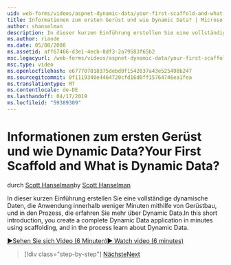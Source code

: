 ```yaml
---
uid: web-forms/videos/aspnet-dynamic-data/your-first-scaffold-and-what-is-dynamic-data
title: Informationen zum ersten Gerüst und wie Dynamic Data? | Microsoft-Dokumentation
author: shanselman
description: In dieser kurzen Einführung erstellen Sie eine vollständige dynamische Daten, die Anwendung innerhalb weniger Minuten mithilfe von Gerüstbau, und in den Prozess, die erfahren Sie mehr über Dynamic Data.
ms.author: riande
ms.date: 05/08/2008
ms.assetid: aff67466-d3e1-4ecb-8df3-2a79583f65b2
msc.legacyurl: /web-forms/videos/aspnet-dynamic-data/your-first-scaffold-and-what-is-dynamic-data
msc.type: video
ms.openlocfilehash: e677707018375debd0f1542037a43e525498b247
ms.sourcegitcommit: 0f1119340e4464720cfd16d0ff15764746ea1fea
ms.translationtype: MT
ms.contentlocale: de-DE
ms.lasthandoff: 04/17/2019
ms.locfileid: "59389309"
---
```

# <a name="your-first-scaffold-and-what-is-dynamic-data"></a><span data-ttu-id="fd4a4-104">Informationen zum ersten Gerüst und wie Dynamic Data?</span><span class="sxs-lookup"><span data-stu-id="fd4a4-104">Your First Scaffold and What is Dynamic Data?</span></span>

<span data-ttu-id="fd4a4-105">durch [Scott Hanselman](https://github.com/shanselman)</span><span class="sxs-lookup"><span data-stu-id="fd4a4-105">by [Scott Hanselman](https://github.com/shanselman)</span></span>

<span data-ttu-id="fd4a4-106">In dieser kurzen Einführung erstellen Sie eine vollständige dynamische Daten, die Anwendung innerhalb weniger Minuten mithilfe von Gerüstbau, und in den Prozess, die erfahren Sie mehr über Dynamic Data.</span><span class="sxs-lookup"><span data-stu-id="fd4a4-106">In this short introduction, you create a complete Dynamic Data application in minutes using scaffolding, and in the process learn about Dynamic Data.</span></span>

[<span data-ttu-id="fd4a4-107">&#9654;Sehen Sie sich Video (6 Minuten)</span><span class="sxs-lookup"><span data-stu-id="fd4a4-107">&#9654; Watch video (6 minutes)</span></span>](https://channel9.msdn.com/Blogs/ASP-NET-Site-Videos/your-first-scaffold-and-what-is-dynamic-data)

> [!div class="step-by-step"]
> [<span data-ttu-id="fd4a4-108">Nächste</span><span class="sxs-lookup"><span data-stu-id="fd4a4-108">Next</span></span>](how-do-i-enable-inline-gridview-editing.md)
